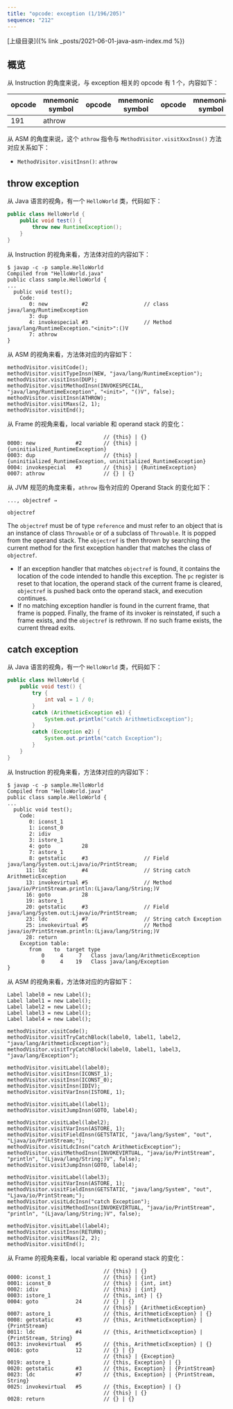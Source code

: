```yaml
---
title: "opcode: exception (1/196/205)"
sequence: "212"
---
```


[上级目录]({% link _posts/2021-06-01-java-asm-index.md %})

## 概览

从 Instruction 的角度来说，与 exception 相关的 opcode 有 1 个，内容如下：

| opcode | mnemonic symbol | opcode | mnemonic symbol | opcode | mnemonic symbol | opcode | mnemonic symbol |
|--------|-----------------|--------|-----------------|--------|-----------------|--------|-----------------|
| 191    | athrow          |        |                 |        |                 |        |                 |

从 ASM 的角度来说，这个 `athrow` 指令与 `MethodVisitor.visitXxxInsn()` 方法对应关系如下：

- `MethodVisitor.visitInsn()`: `athrow`

## throw exception

从 Java 语言的视角，有一个 `HelloWorld` 类，代码如下：

```java
public class HelloWorld {
    public void test() {
        throw new RuntimeException();
    }
}
```

从 Instruction 的视角来看，方法体对应的内容如下：

```text
$ javap -c -p sample.HelloWorld
Compiled from "HelloWorld.java"
public class sample.HelloWorld {
...
  public void test();
    Code:
       0: new           #2                  // class java/lang/RuntimeException
       3: dup
       4: invokespecial #3                  // Method java/lang/RuntimeException."<init>":()V
       7: athrow
}
```

从 ASM 的视角来看，方法体对应的内容如下：

```text
methodVisitor.visitCode();
methodVisitor.visitTypeInsn(NEW, "java/lang/RuntimeException");
methodVisitor.visitInsn(DUP);
methodVisitor.visitMethodInsn(INVOKESPECIAL, "java/lang/RuntimeException", "<init>", "()V", false);
methodVisitor.visitInsn(ATHROW);
methodVisitor.visitMaxs(2, 1);
methodVisitor.visitEnd();
```

从 Frame 的视角来看，local variable 和 operand stack 的变化：

```text
                               // {this} | {}
0000: new             #2       // {this} | {uninitialized_RuntimeException}
0003: dup                      // {this} | {uninitialized_RuntimeException, uninitialized_RuntimeException}
0004: invokespecial   #3       // {this} | {RuntimeException}
0007: athrow                   // {} | {}
```

从 JVM 规范的角度来看，`athrow` 指令对应的 Operand Stack 的变化如下：

```text
..., objectref →

objectref
```

The `objectref` must be of type `reference` and must refer to an object that is an instance of class `Throwable` or of a subclass of `Throwable`. It is popped from the operand stack. The `objectref` is then thrown by searching the current method for the first exception handler that matches the class of `objectref`.

- If an exception handler that matches `objectref` is found, it contains the location of the code intended to handle this exception. The `pc` register is reset to that location, the operand stack of the current frame is cleared, `objectref` is pushed back onto the operand stack, and execution continues.
- If no matching exception handler is found in the current frame, that frame is popped. Finally, the frame of its invoker is reinstated, if such a frame exists, and the `objectref` is rethrown. If no such frame exists, the current thread exits.

## catch exception

从 Java 语言的视角，有一个 `HelloWorld` 类，代码如下：

```java
public class HelloWorld {
    public void test() {
        try {
            int val = 1 / 0;
        }
        catch (ArithmeticException e1) {
            System.out.println("catch ArithmeticException");
        }
        catch (Exception e2) {
            System.out.println("catch Exception");
        }
    }
}
```

从 Instruction 的视角来看，方法体对应的内容如下：

```text
$ javap -c -p sample.HelloWorld
Compiled from "HelloWorld.java"
public class sample.HelloWorld {
...
  public void test();
    Code:
       0: iconst_1
       1: iconst_0
       2: idiv
       3: istore_1
       4: goto          28
       7: astore_1
       8: getstatic     #3                  // Field java/lang/System.out:Ljava/io/PrintStream;
      11: ldc           #4                  // String catch ArithmeticException
      13: invokevirtual #5                  // Method java/io/PrintStream.println:(Ljava/lang/String;)V
      16: goto          28
      19: astore_1
      20: getstatic     #3                  // Field java/lang/System.out:Ljava/io/PrintStream;
      23: ldc           #7                  // String catch Exception
      25: invokevirtual #5                  // Method java/io/PrintStream.println:(Ljava/lang/String;)V
      28: return
    Exception table:
       from    to  target type
           0     4     7   Class java/lang/ArithmeticException
           0     4    19   Class java/lang/Exception
}
```

从 ASM 的视角来看，方法体对应的内容如下：

```text
Label label0 = new Label();
Label label1 = new Label();
Label label2 = new Label();
Label label3 = new Label();
Label label4 = new Label();

methodVisitor.visitCode();
methodVisitor.visitTryCatchBlock(label0, label1, label2, "java/lang/ArithmeticException");
methodVisitor.visitTryCatchBlock(label0, label1, label3, "java/lang/Exception");

methodVisitor.visitLabel(label0);
methodVisitor.visitInsn(ICONST_1);
methodVisitor.visitInsn(ICONST_0);
methodVisitor.visitInsn(IDIV);
methodVisitor.visitVarInsn(ISTORE, 1);

methodVisitor.visitLabel(label1);
methodVisitor.visitJumpInsn(GOTO, label4);

methodVisitor.visitLabel(label2);
methodVisitor.visitVarInsn(ASTORE, 1);
methodVisitor.visitFieldInsn(GETSTATIC, "java/lang/System", "out", "Ljava/io/PrintStream;");
methodVisitor.visitLdcInsn("catch ArithmeticException");
methodVisitor.visitMethodInsn(INVOKEVIRTUAL, "java/io/PrintStream", "println", "(Ljava/lang/String;)V", false);
methodVisitor.visitJumpInsn(GOTO, label4);

methodVisitor.visitLabel(label3);
methodVisitor.visitVarInsn(ASTORE, 1);
methodVisitor.visitFieldInsn(GETSTATIC, "java/lang/System", "out", "Ljava/io/PrintStream;");
methodVisitor.visitLdcInsn("catch Exception");
methodVisitor.visitMethodInsn(INVOKEVIRTUAL, "java/io/PrintStream", "println", "(Ljava/lang/String;)V", false);

methodVisitor.visitLabel(label4);
methodVisitor.visitInsn(RETURN);
methodVisitor.visitMaxs(2, 2);
methodVisitor.visitEnd();
```

从 Frame 的视角来看，local variable 和 operand stack 的变化：

```text
                               // {this} | {}
0000: iconst_1                 // {this} | {int}
0001: iconst_0                 // {this} | {int, int}
0002: idiv                     // {this} | {int}
0003: istore_1                 // {this, int} | {}
0004: goto            24       // {} | {}
                               // {this} | {ArithmeticException}
0007: astore_1                 // {this, ArithmeticException} | {}
0008: getstatic       #3       // {this, ArithmeticException} | {PrintStream}
0011: ldc             #4       // {this, ArithmeticException} | {PrintStream, String}
0013: invokevirtual   #5       // {this, ArithmeticException} | {}
0016: goto            12       // {} | {}
                               // {this} | {Exception}
0019: astore_1                 // {this, Exception} | {}
0020: getstatic       #3       // {this, Exception} | {PrintStream}
0023: ldc             #7       // {this, Exception} | {PrintStream, String}
0025: invokevirtual   #5       // {this, Exception} | {}
                               // {this} | {}
0028: return                   // {} | {}
```

